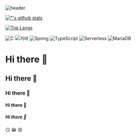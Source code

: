![header](https://capsule-render.vercel.app/api?type=wave&color=auto&height=200&section=header&text=HyeonlokJoo&fontSize=50)

[![*'s github stats](https://github-readme-stats.vercel.app/api?username=lokyyyi)](https://github.com/lokyyyi)

[![Top Langs](https://github-readme-stats.vercel.app/api/top-langs/?username=lokyyyi)](https://github.com/lokyyyi/github-readme-stats)

![C](https://img.shields.io/badge/-C-123456?style=flat-square&logo=C&logoColor=black)
![자바](https://img.shields.io/badge/-자바-007396?style=flat&logo=Java&logoColor=ffffff)
![Spring](https://img.shields.io/badge/-Spring-6DB33F?style=for-the-badge&logo=Spring&logoColor=white)
![TypeScript](https://img.shields.io/badge/-TypeScript-3178C6?style=flat-square&logo=TypeScript&logoColor=white)
![Serverless](https://img.shields.io/badge/-Serverless-FD5750?style=flat-square&logo=Serverless&logoColor=magenta)
![MariaDB](https://img.shields.io/badge/-MariaDB-1F305F?style=flat-square&logo=mariadb&logoColor=white)


# Hi there 👋
## Hi there 👋
### Hi there 👋
#### Hi there 👋
##### Hi there 👋


:smirk:
:joy:
:rage:
